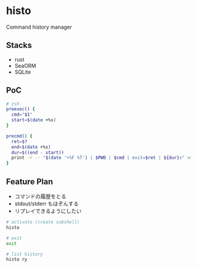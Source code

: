 # histo
Command history manager

## Stacks
- rust
- SeaORM
- SQLite

## PoC

```sh
# zsh
preexec() {
  cmd="$1"
  start=$(date +%s)
}

precmd() {
  ret=$?
  end=$(date +%s)
  dur=$((end - start))
  print -r -- "$(date '+%F %T') | $PWD | $cmd | exit=$ret | ${dur}s" >> ~/.command_log
}
```

## Feature Plan

- コマンドの履歴をとる
- stdout/stderr もほぞんする
- リプレイできるようにしたい

```bash
# activate (create subshell)
histo

# exit
exit

# list history
histo ry
```
